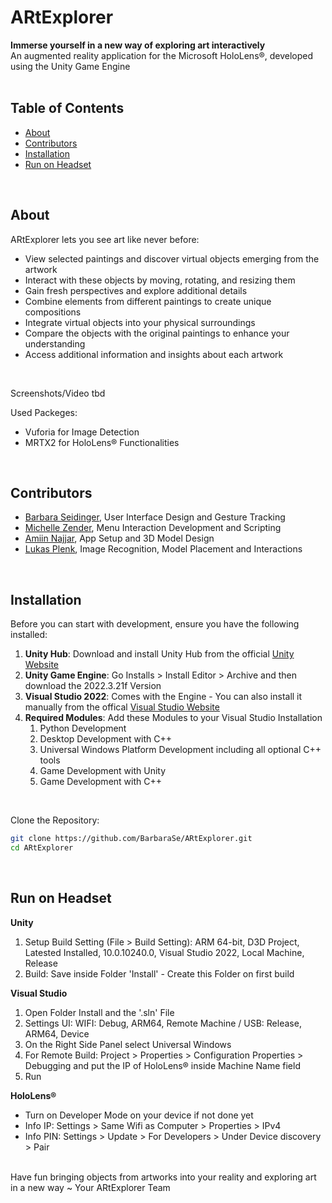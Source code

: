 # ARtExplorer
**Immerse yourself in a new way of exploring art interactively**<br>
An augmented reality application for the Microsoft HoloLens®, developed using the Unity Game Engine<br>
<br>

## Table of Contents
- [About](#about)
- [Contributors](#contributors)
- [Installation](#installation)
- [Run on Headset](#run-on-headset)
<br>

## About
ARtExplorer lets you see art like never before:
- View selected paintings and discover virtual objects emerging from the artwork
- Interact with these objects by moving, rotating, and resizing them
- Gain fresh perspectives and explore additional details
- Combine elements from different paintings to create unique compositions
- Integrate virtual objects into your physical surroundings
- Compare the objects with the original paintings to enhance your understanding
- Access additional information and insights about each artwork
<br>

Screenshots/Video
tbd

Used Packeges:
- Vuforia for Image Detection
- MRTX2 for HoloLens® Functionalities
<br>

## Contributors
- [Barbara Seidinger](https://github.com/BarbaraSe), User Interface Design and Gesture Tracking
- [Michelle Zender](https://github.com/mimizen), Menu Interaction Development and Scripting
- [Amiin Najjar](https://github.com/najjar77), App Setup and 3D Model Design
- [Lukas Plenk](https://github.com/LukPle), Image Recognition, Model Placement and Interactions
<br>

## Installation
Before you can start with development, ensure you have the following installed:

1. **Unity Hub**: Download and install Unity Hub from the official [Unity Website](https://unity.com/de/download)
2. **Unity Game Engine**: Go Installs > Install Editor > Archive and then download the 2022.3.21f Version
3. **Visual Studio 2022**: Comes with the Engine - You can also install it manually from the offical [Visual Studio Website](https://visualstudio.microsoft.com/de/downloads/)
4. **Required Modules**: Add these Modules to your Visual Studio Installation
   1. Python Development
   2. Desktop Development with C++
   3. Universal Windows Platform Development including all optional C++ tools
   4. Game Development with Unity
   5. Game Development with C++
<br>

Clone the Repository:

```sh
git clone https://github.com/BarbaraSe/ARtExplorer.git
cd ARtExplorer
```
<br>

## Run on Headset
**Unity**
1. Setup Build Setting (File > Build Setting): ARM 64-bit, D3D Project, Latested Installed, 10.0.10240.0, Visual Studio 2022, Local Machine, Release
2. Build: Save inside Folder 'Install' - Create this Folder on first build

**Visual Studio**
1. Open Folder Install and the '.sln' File
2. Settings UI: WIFI: Debug, ARM64, Remote Machine / USB: Release, ARM64, Device
4. On the Right Side Panel select Universal Windows
5. For Remote Build: Project > Properties > Configuration Properties > Debugging and put the IP of HoloLens® inside Machine Name field
6. Run

**HoloLens®**
- Turn on Developer Mode on your device if not done yet
- Info IP: Settings > Same Wifi as Computer > Properties > IPv4
- Info PIN: Settings > Update > For Developers > Under Device discovery > Pair

<br>
Have fun bringing objects from artworks into your reality and exploring art in a new way ~ Your ARtExplorer Team
<br>
